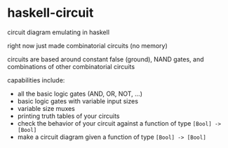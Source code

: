 # haskell-circuit
circuit diagram emulating in haskell

right now just made combinatorial circuits (no memory)

circuits are based around constant false (ground), NAND gates, and combinations of other combinatorial circuits

capabilities include:
- all the basic logic gates (AND, OR, NOT, ...)
- basic logic gates with variable input sizes
- variable size muxes
- printing truth tables of your circuits
- check the behavior of your circuit against a function of type `[Bool] -> [Bool]`
- make a circuit diagram given a function of type `[Bool] -> [Bool]`

